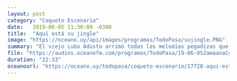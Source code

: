 ```yaml
---
layout: post
category: "Coqueto Escenario"
date:   2019-06-05 11:30:00 -0300
title:  "Aquí está su jingle"
image: "https://oceano.uy/api/images/programas/TodoPasa/sujingle.PNG"
summary: "El viejo Lubo Adusto arrimó todas las melodías pegadizas que andan en la campaña política. Además contó de la lamentable situación que vivió un motociclista al accidentarse y tener una erección en grado 4 por nueve días."
file: "https://audios.oceanofm.com/programas/TodoPasa/19-06-052amaanaCoquetoescenario.mp3"
duration: "22:33"
oceanourl: "https://oceano.uy/todopasa/coqueto-escenario/17728-aqui-esta-su-jingle"
---
```


